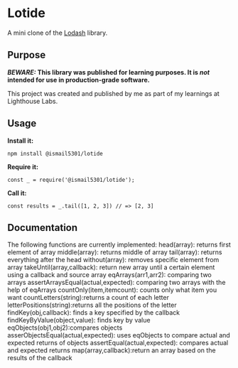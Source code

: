 # Lotide

A mini clone of the [Lodash](https://lodash.com) library.

## Purpose

**_BEWARE:_ This library was published for learning purposes. It is _not_ intended for use in production-grade software.**

This project was created and published by me as part of my learnings at Lighthouse Labs. 

## Usage

**Install it:**

`npm install @ismail5301/lotide`

**Require it:**

`const _ = require('@ismail5301/lotide');`

**Call it:**

`const results = _.tail([1, 2, 3]) // => [2, 3]`

## Documentation

The following functions are currently implemented:
head(array): returns first element of array
middle(array): returns middle of array
tail(array): returns everything after the head
without(array): removes specific element from array
takeUntil(array,callback): return new array until a certain element using a callback and source array
eqArrays(arr1,arr2): comparing two arrays
assertArraysEqual(actual,expected): comparing two arrays with the help of eqArrays
countOnly(item,itemcount): counts only what item you want
countLetters(string):returns a count of each letter
letterPositions(string):returns all the positions of the letter
findKey(obj,callback): finds a key specified by the callback
findKeyByValue(object,value): finds key by value
eqObjects(obj1,obj2):compares objects
asserObjectsEqual(actual,expected): uses eqObjects to compare actual and expected returns of objects
assertEqual(actual,expected): compares actual and expected returns
map(array,callback):return an array based on the results of the callback
